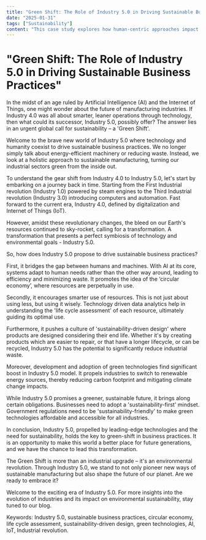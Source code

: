 ```yaml
---
title: "Green Shift: The Role of Industry 5.0 in Driving Sustainable Business Practices"
date: "2025-01-31"
tags: ["Sustainability"]
content: "This case study explores how human-centric approaches impact real-world applications. We look at practical industry use cases..."
---
```


# "Green Shift: The Role of Industry 5.0 in Driving Sustainable Business Practices"

In the midst of an age ruled by Artificial Intelligence (AI) and the Internet of Things, one might wonder about the future of manufacturing industries. If Industry 4.0 was all about smarter, leaner operations through technology, then what could its successor, Industry 5.0, possibly offer? The answer lies in an urgent global call for sustainability – a 'Green Shift'. 

Welcome to the brave new world of Industry 5.0 where technology and humanity coexist to drive sustainable business practices. We no longer simply talk about energy-efficient machinery or reducing waste. Instead, we look at a holistic approach to sustainable manufacturing, turning our industrial sectors green from the inside out. 

To understand the gear shift from Industry 4.0 to Industry 5.0, let's start by embarking on a journey back in time. Starting from the First Industrial revolution (Industry 1.0) powered by steam engines to the Third Industrial revolution (Industry 3.0) introducing computers and automation. Fast forward to the current era, Industry 4.0, defined by digitalization and Internet of Things (IoT). 

However, amidst these revolutionary changes, the bleed on our Earth's resources continued to sky-rocket, calling for a transformation. A transformation that presents a perfect symbiosis of technology and environmental goals - Industry 5.0.

So, how does Industry 5.0 propose to drive sustainable business practices?

First, it bridges the gap between humans and machines. With AI at its core, systems adapt to human needs rather than the other way around, leading to efficiency and minimizing waste. It promotes the idea of the ‘circular economy’, where resources are perpetually in use.

Secondly, it encourages smarter use of resources. This is not just about using less, but using it wisely. Technology driven data analytics help in understanding the 'life cycle assessment' of each resource, ultimately guiding its optimal use.

Furthermore, it pushes a culture of 'sustainability-driven design' where products are designed considering their end life. Whether it's by creating products which are easier to repair, or that have a longer lifecycle, or can be recycled, Industry 5.0 has the potential to significantly reduce industrial waste.

Moreover, development and adoption of green technologies find significant boost in Industry 5.0 model. It propels industries to switch to renewable energy sources, thereby reducing carbon footprint and mitigating climate change impacts.

While Industry 5.0 promises a greener, sustainable future, it brings along certain obligations. Businesses need to adopt a 'sustainability-first' mindset. Government regulations need to be 'sustainability-friendly' to make green technologies affordable and accessible for all industries. 

In conclusion, Industry 5.0, propelled by leading-edge technologies and the need for sustainability, holds the key to green-shift in business practices. It is an opportunity to make this world a better place for future generations, and we have the chance to lead this transformation.

The Green Shift is more than an industrial upgrade – it's an environmental revolution. Through Industry 5.0, we stand to not only pioneer new ways of sustainable manufacturing but also shape the future of our planet. Are we ready to embrace it? 

Welcome to the exciting era of Industry 5.0. For more insights into the evolution of industries and its impact on environmental sustainability, stay tuned to our blog.

Keywords: Industry 5.0, sustainable business practices, circular economy, life cycle assessment, sustainability-driven design, green technologies, AI, IoT, Industrial revolution.
